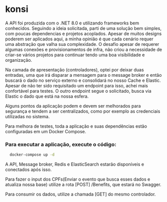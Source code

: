 # konsi

A API foi produzida com o .NET 8.0 e utilizando frameworks bem conhecidos.
Seguindo a ideia solicitada, parti de uma solução bem simples, com poucas dependencias e projetos acoplados. Apesar de muitos designs poderem ser aplicados aqui, a minha opinião é que cada cenário requer uma abstração que valha sua complexidade. O desafio apesar de requerer algumas conexões e provisionamentos de infra, não criou a necessidade de criar-se vários projetos para continuar tendo uma boa visibilidade e organização.

Na camada de apresentação (controladores), optei por deixar duas entradas, uma que irá disparar a mensagem para o message broker e então buscará o dado no serviço externo e consolidará no nosso Cache e Elastic. Apesar de não ter sido requisitado um endpoint para isso, achei mais confortável para testes.
O outro endpoint segue o solicitado, busca via Elastic o dado que está na nossa esfera.

Alguns pontos da aplicação podem e devem ser melhorados para segurança e tendem a ser centralizados, como por exemplo as credenciais utilizadas no sistema.

Para melhora de testes, toda a aplicação e suas dependências estão configuradas em um Docker Compose.

### Para executar a aplicação, execute o código:
```bash
  docker-compose up -d
```

A API, Message broker, Redis e ElasticSearch estarão disponíveis e conectados após isso.

Para fazer o input dos CPFs(Enviar o evento que busca esses dados e atualiza nossa base) utilize a rota [POST] /Benefits, que estará no Swagger.

Para consumir os dados, utilize a chamada [GET] do mesmo controlador.
